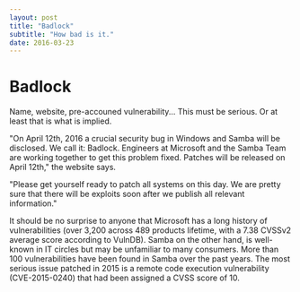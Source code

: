 ```yaml
---
layout: post
title: "Badlock"
subtitle: "How bad is it."
date: 2016-03-23
---
```


 
# Badlock
Name, website, pre-accouned vulnerability... This must be serious. Or at least that is what is implied.

"On April 12th, 2016 a crucial security bug in Windows and Samba will be disclosed. We call it: Badlock. Engineers at Microsoft and the Samba Team are working together to get this problem fixed. Patches will be released on April 12th," the website says.

"Please get yourself ready to patch all systems on this day. We are pretty sure that there will be exploits soon after we publish all relevant information."

It should be no surprise to anyone that Microsoft has a long history of vulnerabilities (over 3,200 across 489 products lifetime, with a 7.38 CVSSv2 average score according to VulnDB). Samba on the other hand, is well-known in IT circles but may be unfamiliar to many consumers. More than 100 vulnerabilities have been found in Samba over the past years. The most serious issue patched in 2015 is a remote code execution vulnerability (CVE-2015-0240) that had been assigned a CVSS score of 10.
